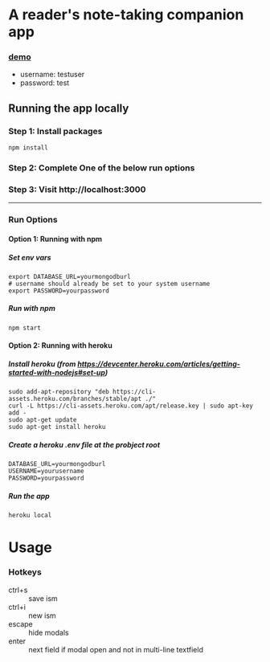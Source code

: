# A reader's note-taking companion app

### [demo](https://isms-test.herokuapp.com/)
- username: testuser
- password: test

## Running the app locally

### Step 1:  Install packages

```
npm install
```

### Step 2: Complete One of the below run options

### Step 3: Visit http://localhost:3000




----

### Run Options

#### Option 1: Running with npm

##### Set env vars

```
export DATABASE_URL=yourmongodburl
# username should already be set to your system username
export PASSWORD=yourpassword
```

##### Run with npm

```
npm start
```

#### Option 2: Running with heroku

##### Install heroku (from https://devcenter.heroku.com/articles/getting-started-with-nodejs#set-up)

```
sudo add-apt-repository "deb https://cli-assets.heroku.com/branches/stable/apt ./"
curl -L https://cli-assets.heroku.com/apt/release.key | sudo apt-key add -
sudo apt-get update
sudo apt-get install heroku
```

##### Create a heroku .env file at the probject root

```
DATABASE_URL=yourmongodburl
USERNAME=yourusername
PASSWORD=yourpassword
```

##### Run the app

```
heroku local
```

# Usage

### Hotkeys

<dl>
  <dt>ctrl+s</dt>
  <dd>save ism</dd>
  <dt>ctrl+i</dt>
  <dd>new ism</dd>
  <dt>escape</dt>
  <dd>hide modals</dd>
  <dt>enter</dt>
  <dd>next field if modal open and not in multi-line textfield</dd>
</dl>
